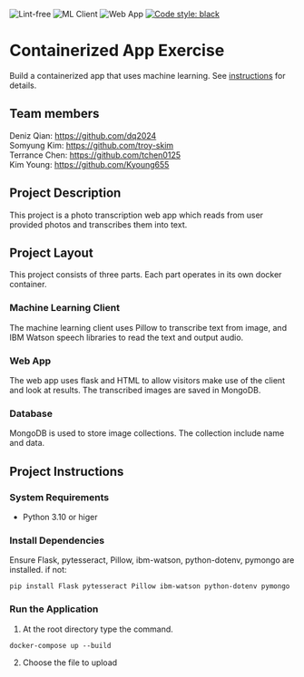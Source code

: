 ![Lint-free](https://github.com/nyu-software-engineering/containerized-app-exercise/actions/workflows/lint.yml/badge.svg)
![ML Client](https://github.com/software-students-spring2024/4-containerized-app-exercise-team-dttt4/actions/workflows/mlclient.yml/badge.svg)
![Web App](https://github.com/software-students-spring2024/4-containerized-app-exercise-team-dttt4/actions/workflows/webapp.yml/badge.svg)
[![Code style: black](https://img.shields.io/badge/code%20style-black-000000.svg)](https://github.com/psf/black)

# Containerized App Exercise

Build a containerized app that uses machine learning. See [instructions](./instructions.md) for details.

## Team members

Deniz Qian: https://github.com/dq2024 \
Somyung Kim: https://github.com/troy-skim \
Terrance Chen: https://github.com/tchen0125 \
Kim Young: https://github.com/Kyoung655

## Project Description
This project is a photo transcription web app 
which reads from user provided photos and 
transcribes them into text.

## Project Layout
This project consists of three parts. Each part operates
in its own docker container.

### Machine Learning Client
The machine learning client uses Pillow to transcribe text 
from image, and IBM Watson speech libraries to 
read the text and output audio. 

### Web App
The web app uses flask and HTML to allow visitors make
 use of the client and look at results. The transcribed images are saved in MongoDB.

### Database
MongoDB is used to store image collections. The collection include name and data. 

## Project Instructions

### System Requirements
- Python 3.10 or higer

### Install Dependencies
Ensure Flask, pytesseract, Pillow, ibm-watson, python-dotenv, pymongo are installed.
if not:
```
pip install Flask pytesseract Pillow ibm-watson python-dotenv pymongo
```

### Run the Application
1. At the root directory type the command.
```
docker-compose up --build
```
2. Choose the file to upload